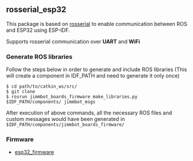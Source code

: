 ## rosserial_esp32

This package is based on [rosserial](http://wiki.ros.org/rosserial) to enable communication between ROS and ESP32 using ESP-IDF.

Supports rosserial communication over **UART** and **WiFi**

### Generate ROS libraries
Follow the steps below in order to generate and include ROS libraries
(This will create a component in IDF_PATH and need to generate it only once)

```
$ cd path/to/catkin_ws/src/
$ git clone 
$ rosrun jimmbot_boards_firmware make_libraries.py $IDF_PATH/components/ jimmbot_msgs
```

After execution of above commands, all the necessary ROS files and custom messages would have been generated in `$IDF_PATH/components/jimmbot_boards_firmware/`

### Firmware
* [esp32_firmware](motor_controller_ros_esp32/README.md)
